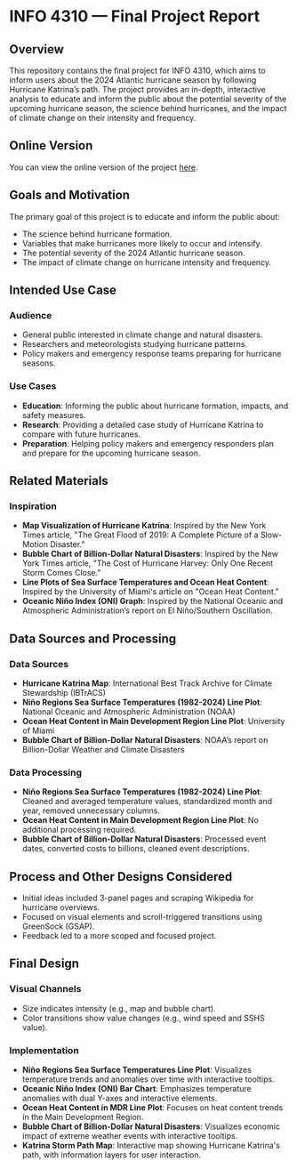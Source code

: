 # INFO 4310 — Final Project Report

## Overview

This repository contains the final project for INFO 4310, which aims to inform users about the 2024 Atlantic hurricane season by following Hurricane Katrina’s path. The project provides an in-depth, interactive analysis to educate and inform the public about the potential severity of the upcoming hurricane season, the science behind hurricanes, and the impact of climate change on their intensity and frequency.

## Online Version

You can view the online version of the project [here](https://jgreene114.github.io/INFO4310-FP/index.html).

## Goals and Motivation

The primary goal of this project is to educate and inform the public about:
- The science behind hurricane formation.
- Variables that make hurricanes more likely to occur and intensify.
- The potential severity of the 2024 Atlantic hurricane season.
- The impact of climate change on hurricane intensity and frequency.

## Intended Use Case

### Audience
- General public interested in climate change and natural disasters.
- Researchers and meteorologists studying hurricane patterns.
- Policy makers and emergency response teams preparing for hurricane seasons.

### Use Cases
- **Education**: Informing the public about hurricane formation, impacts, and safety measures.
- **Research**: Providing a detailed case study of Hurricane Katrina to compare with future hurricanes.
- **Preparation**: Helping policy makers and emergency responders plan and prepare for the upcoming hurricane season.

## Related Materials

### Inspiration
- **Map Visualization of Hurricane Katrina**: Inspired by the New York Times article, "The Great Flood of 2019: A Complete Picture of a Slow-Motion Disaster."
- **Bubble Chart of Billion-Dollar Natural Disasters**: Inspired by the New York Times article, "The Cost of Hurricane Harvey: Only One Recent Storm Comes Close."
- **Line Plots of Sea Surface Temperatures and Ocean Heat Content**: Inspired by the University of Miami's article on "Ocean Heat Content."
- **Oceanic Niño Index (ONI) Graph**: Inspired by the National Oceanic and Atmospheric Administration’s report on El Niño/Southern Oscillation.

## Data Sources and Processing

### Data Sources
- **Hurricane Katrina Map**: International Best Track Archive for Climate Stewardship (IBTrACS)
- **Niño Regions Sea Surface Temperatures (1982-2024) Line Plot**: National Oceanic and Atmospheric Administration (NOAA)
- **Ocean Heat Content in Main Development Region Line Plot**: University of Miami
- **Bubble Chart of Billion-Dollar Natural Disasters**: NOAA’s report on Billion-Dollar Weather and Climate Disasters

### Data Processing
- **Niño Regions Sea Surface Temperatures (1982-2024) Line Plot**: Cleaned and averaged temperature values, standardized month and year, removed unnecessary columns.
- **Ocean Heat Content in Main Development Region Line Plot**: No additional processing required.
- **Bubble Chart of Billion-Dollar Natural Disasters**: Processed event dates, converted costs to billions, cleaned event descriptions.

## Process and Other Designs Considered

- Initial ideas included 3-panel pages and scraping Wikipedia for hurricane overviews.
- Focused on visual elements and scroll-triggered transitions using GreenSock (GSAP).
- Feedback led to a more scoped and focused project.

## Final Design

### Visual Channels
- Size indicates intensity (e.g., map and bubble chart).
- Color transitions show value changes (e.g., wind speed and SSHS value).

### Implementation
- **Niño Regions Sea Surface Temperatures Line Plot**: Visualizes temperature trends and anomalies over time with interactive tooltips.
- **Oceanic Niño Index (ONI) Bar Chart**: Emphasizes temperature anomalies with dual Y-axes and interactive elements.
- **Ocean Heat Content in MDR Line Plot**: Focuses on heat content trends in the Main Development Region.
- **Bubble Chart of Billion-Dollar Natural Disasters**: Visualizes economic impact of extreme weather events with interactive tooltips.
- **Katrina Storm Path Map**: Interactive map showing Hurricane Katrina's path, with information layers for user interaction.
